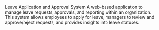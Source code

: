 Leave Application and Approval System
A web-based application to manage leave requests, approvals, and reporting within an organization. This system allows employees to apply for leave, managers to review and approve/reject requests, and provides insights into leave statuses.

